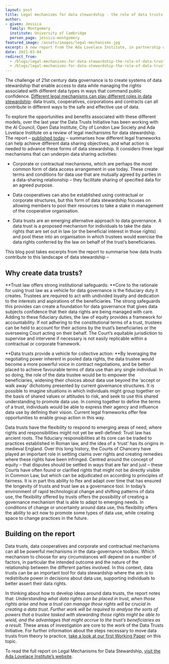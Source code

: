 ```yaml
---
layout: post
title: Legal mechanisms for data stewardship - the role of data trusts
author: 
- given: Jessica
  family: Montgomery
  institute: University of Cambridge
  person_page: jessica-montgomery
featured_image: /assets/images/legal-mechanisms.jpg 
excerpt: A new report from the Ada Lovelace Institute, in partnership with the Data Trusts Initiative, AI Council, ODI and City of London Law Society, explores the different legal mechanisms that can contribute to data stewardship.
date: 2021-03-04
redirect_from:
  - /blogs/legal-mechanisms-for-data-stewardship-the-role-of-data-trusts
  - /blogs/legal-mechanisms-for-data-stewardship-the-role-of-data-trusts/
---
```


The challenge of 21st century data governance is to create systems of
data stewardship that enable access to data while managing the rights
associated with different data types in ways that command public
confidence. [Different legal mechanisms can play different roles in data
stewardship](https://datatrusts.uk/blogs/selectingdatastructures): data
trusts, cooperatives, corporations and contracts can all contribute in
different ways to the safe and effective use of data. 

To explore the opportunities and benefits associated with these
different models, over the last year the Data Trusts Initiative has been
working with the AI Council, Open Data Institute, City of London Law
Society and Ada Lovelace Institute on a review of legal mechanisms for
data stewardship. The report – [published
today](https://www.adalovelaceinstitute.org/report/legal-mechanisms-data-stewardship/) –
summarises how different legal frameworks can help achieve different
data sharing objectives, and what action is needed to advance these
forms of data stewardship. It considers three legal mechanisms that can
underpin data sharing activities:

- Corporate or contractual mechanisms, which are perhaps the most common
  form of data access arrangement in use today. These create terms and
  conditions for data use that are mutually agreed by parties in a
  data-sharing relationship – they facilitate sharing of specified data
  for an agreed purpose. 

- Data cooperatives can also be established using contractual or
  corporate structures, but this form of data stewardship focuses on
  allowing members to pool their resources to take a stake in management
  of the cooperative organisation. 

- Data trusts are an emerging alternative approach to data governance. A
  data trust is a proposed mechanism for individuals to take the data
  rights that are set out in law (or the beneficial interest in those
  rights) and pool these into an organisation in which trustees would
  exercise the data rights conferred by the law on behalf of the trust’s
  beneficiaries. 

This blog post takes excerpts from the report to summarise how data
trusts contribute to this landscape of data stewardship –

## Why create data trusts?

**Trust law offers strong institutional safeguards: **Core to the
rationale for using trust law as a vehicle for data governance is the
fiduciary duty it creates. Trustees are required to act with undivided
loyalty and dedication to the interests and aspirations of the
beneficiaries. The strong safeguards this provides can create a
foundation for data governance that gives data subjects confidence that
their data rights are being managed with care. Adding to these fiduciary
duties, the law of equity provides a framework for accountability. If
not adhering to the constitutional terms of a trust, trustees can be
held to account for their actions by the trust’s beneficiaries or the
overseeing Court acting on their behalf. The Court’s equitable
jurisdiction to supervise and intervene if necessary is not easily
replicable within a contractual or corporate framework.

**Data trusts provide a vehicle for collective action: **By leveraging
the negotiating power inherent in pooled data rights, the data trustee
would become a more powerful voice in contract negotiations, and be
better placed to achieve favourable terms of data use than any single
individual. In so doing, the role of the data trustee would be to
empower the beneficiaries, widening their choices about data use beyond
the ‘accept or walk away’ dichotomy presented by current governance
structures. It is possible to imagine situations in which individuals
might group together on the basis of shared values or attitudes to risk,
and seek to use this shared understanding to promote data use. In coming
together to define the terms of a trust, individuals would be able to
express their agency and influence data use by defining their vision.
Current legal frameworks offer few opportunities to enable group action
in this way. 

Data trusts have the flexibility to respond to emerging areas of need,
where rights and responsibilities might not yet be well-defined: Trust
law has ancient roots. The fiduciary responsibilities at its core can be
traded to practices established in Roman law, and the idea of a ‘trust’
has its origins in medieval England. Over this long history, the Courts
of Chancery have played an important role in settling claims over rights
and creating remedies where these rights have been infringed. Centred
around the concept of equity – that disputes should be settled in ways
that are fair and just – these Courts have often found or clarified
rights that might not be directly visible in Common Law, but which can
be adjudicated on according to principles of fairness. It is in part
this ability to flex and adapt over time that has ensured the longevity
of trusts and trust law as a governance tool. In today’s environment of
rapid technological change and shifting patterns of data use, the
flexibility offered by trusts offers the possibility of creating a
governance mechanism that is able to adapt to emerging needs. In
conditions of change or uncertainty around data use, this flexibility
offers the ability to act now to promote some types of data use, while
creating space to change practices in the future. 

## Building on the report

Data trusts, data cooperatives and corporate and contractual mechanisms
can all be powerful mechanisms in the data-governance toolbox. Which
mechanism to choose for any circumstances will depend on a number of
factors, in particular the intended outcome and the nature of the
relationship between the different parties involved. In this context,
data trusts can be an important tool for data stewardship where the aim
is to redistribute power in decisions about data use, supporting
individuals to better assert their data rights.

In thinking about how to develop ideas around data trusts, the report
notes that: *Understanding what data rights can be placed in trust, when
those rights arise and how a trust can manage those rights will be
crucial in creating a data trust. Further work will be required to
analyse the sorts of powers that a trustee tasked with stewarding those
rights might be able to wield, and the advantages that might accrue to
the trust’s beneficiaries as a result.* These areas of investigation are
core to the work of the Data Trusts Initiative. For further information
about the steps necessary to move data trusts from theory to
practice, [take a look at our first Working
Paper](https://static1.squarespace.com/static/5e3b09f0b754a35dcb4111ce/t/5fdb21f9537b3a6ff2315429/1608196603713/Working+Paper+1+-+data+trusts+-+from+theory+to+practice.pdf) on
this topic.

To read the full report on Legal Mechanisms for Data Stewardship, [visit
the Ada Lovelace Institute’s
website](https://www.adalovelaceinstitute.org/report/legal-mechanisms-data-stewardship/).

